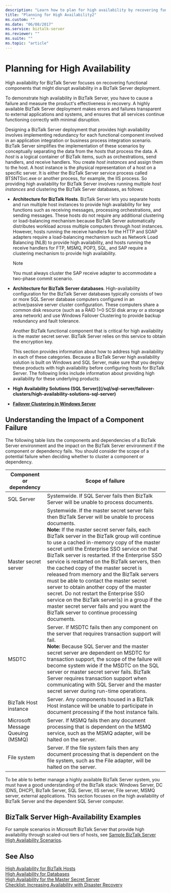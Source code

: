 ```yaml
---
description: "Learn how to plan for high availability by recovering functional components that might disrupt availability in a BizTalk Server deployment."
title: "Planning for High Availability2"
ms.custom: ""
ms.date: "06/08/2017"
ms.service: biztalk-server
ms.reviewer: ""
ms.suite: ""
ms.topic: "article"
---
```

# Planning for High Availability

High availability for BizTalk Server focuses on recovering functional components that might disrupt availability in a BizTalk Server deployment.  
  
 To demonstrate high availability in BizTalk Server, you have to cause a failure and measure the product's effectiveness in recovery. A highly available BizTalk Server deployment makes errors and failures transparent to external applications and systems, and ensures that all services continue functioning correctly with minimal disruption.  
  
 Designing a BizTalk Server deployment that provides high availability involves implementing redundancy for each functional component involved in an application integration or business process integration scenario. BizTalk Server simplifies the implementation of these scenarios by conceptually separating the data from the *hosts* that process the data. A *host* is a logical container of BizTalk items, such as orchestrations, send handlers, and receive handlers. You create *host instances* and assign them to the host. A host instance is the physical representation of a host on a specific server. It is either the BizTalk Server service process called BTSNTSvc.exe or another process, for example, the IIS process. So providing high availability for BizTalk Server involves running multiple *host instances* and clustering the BizTalk Server databases, as follows:  
  
- **Architecture for BizTalk Hosts**. BizTalk Server lets you separate hosts and run multiple host instances to provide high availability for key functions such as receiving messages, processing orchestrations, and sending messages. These hosts do not require any additional clustering or load-balancing mechanism because BizTalk Server automatically distributes workload across multiple computers through host instances. However, hosts running the receive handlers for the HTTP and SOAP adapters require a load-balancing mechanism such as Network Load Balancing (NLB) to provide high availability, and hosts running the receive handlers for FTP, MSMQ, POP3, SQL, and SAP require a clustering mechanism to provide high availability.  
  
  > [!NOTE]  
  >  You must always cluster the SAP receive adapter to accommodate a two-phase commit scenario.  
  
- **Architecture for BizTalk Server databases**. High-availability configuration for the BizTalk Server databases typically consists of two or more SQL Server database computers configured in an active/passive server cluster configuration. These computers share a common disk resource (such as a RAID 1+0 SCSI disk array or a storage area network) and use Windows Failover Clustering to provide backup redundancy and fault tolerance.  
  
  Another BizTalk functional component that is critical for high availability is the master secret server. BizTalk Server relies on this service to obtain the encryption key.  
  
  This section provides information about how to address high availability in each of these categories. Because a BizTalk Server high availability solution is built on Windows and SQL Server, make sure that you deploy these products with high availability before configuring hosts for BizTalk Server. The following links include information about providing high availability for these underlying products:  
  
- **High Availability Solutions (SQL Server)](/sql/sql-server/failover-clusters/high-availability-solutions-sql-server)**  
  
- **[Failover Clustering in Windows Server](/windows-server/failover-clustering/failover-clustering-overview)**
  
## Understanding the Impact of a Component Failure
  
 The following table lists the components and dependencies of a BizTalk Server environment and the impact on the BizTalk Server environment if the component or dependency fails. You should consider the scope of a potential failure when deciding whether to cluster a component or dependency.  
  
|Component or dependency|Scope of failure|  
|-----------------------------|----------------------|  
|SQL Server|Systemwide. If SQL Server fails then BizTalk Server will be unable to process documents.|  
|Master secret server|Systemwide. If the master secret server fails then BizTalk Server will be unable to process documents. <br/>**Note:**  If the master secret server fails, each BizTalk server in the BizTalk group will continue to use a cached in-memory copy of the master secret until the Enterprise SSO service on that BizTalk server is restarted. If the Enterprise SSO service is restarted on the BizTalk servers, then the cached copy of the master secret is released from memory and the BizTalk servers must be able to contact the master secret server to obtain another copy of the master secret. Do not restart the Enterprise SSO service on the BizTalk server(s) in a group if the master secret server fails and you want the BizTalk server to continue processing documents.|  
|MSDTC|Server. If MSDTC fails then any component on the server that requires transaction support will fail. <br/>**Note:**  Because SQL Server and the master secret server are dependent on MSDTC for transaction support, the scope of the failure will become system wide if the MSDTC on the SQL server or master secret server fails. BizTalk Server requires transaction support when communicating with SQL Server and the master secret server during run-time operations.|  
|BizTalk Host instance|Server. Any components housed in a BizTalk Host instance will be unable to participate in document processing if the host instance fails.|  
|Microsoft Message Queuing (MSMQ)|Server. If MSMQ fails then any document processing that is dependent on the MSMQ service, such as the MSMQ adapter, will be halted on the server.|  
|File system|Server. If the file system fails then any document processing that is dependent on the file system, such as the File adapter, will be halted on the server.|  
  
 To be able to better manage a highly available BizTalk Server system, you must have a good understanding of the BizTalk stack: Windows Server, DC (DNS, DHCP), BizTalk Server, SQL Server, IIS server, File server, MSMQ server, external applications. This section focuses on the high availability of BizTalk Server and the dependent SQL Server computer.  
  
## BizTalk Server High-Availability Examples
  
 For sample scenarios in Microsoft BizTalk Server that provide high availability through scaled-out tiers of hosts, see [Sample BizTalk Server High Availability Scenarios](../core/sample-biztalk-server-high-availability-scenarios.md).
  
## See Also
 
 [High Availability for BizTalk Hosts](../technical-guides/high-availability-for-biztalk-hosts.md)   
 [High Availability for Databases](../technical-guides/high-availability-for-databases.md)   
 [High Availability for the Master Secret Server](../technical-guides/high-availability-for-the-master-secret-server.md)   
 [Checklist: Increasing Availability with Disaster Recovery](../technical-guides/checklist-increasing-availability-with-disaster-recovery.md)
